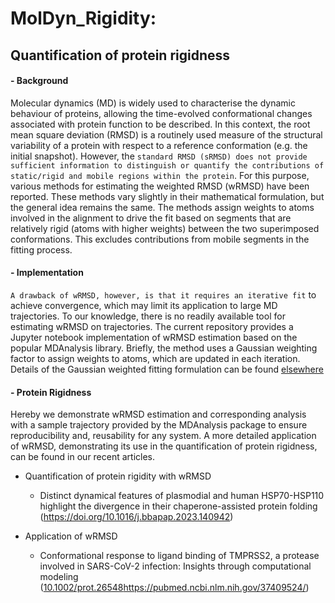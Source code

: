 # MolDyn_Rigidity: 
## **Quantification of protein rigidness**
#### - Background
Molecular dynamics (MD) is widely used to characterise the dynamic behaviour of proteins, allowing the time-evolved conformational changes associated with protein function to be described. In this context, the root mean square deviation (RMSD) is a routinely used measure of the structural variability of a protein with respect to a reference conformation (e.g. the initial snapshot). However, the `standard RMSD (sRMSD) does not provide sufficient information to distinguish or quantify the contributions of static/rigid and mobile regions within the protein`. For this purpose, various methods for estimating the weighted RMSD (wRMSD) have been reported. These methods vary slightly in their mathematical formulation, but the general idea remains the same. The methods assign weights to atoms involved in the alignment to drive the fit based on segments that are relatively rigid (atoms with higher weights) between the two superimposed conformations. This excludes contributions from mobile segments in the fitting process. 
#### - Implementation
`A drawback of wRMSD, however, is that it requires an iterative fit` to achieve convergence, which may limit its application to large MD trajectories. To our knowledge, there is no readily available tool for estimating wRMSD on trajectories. The current repository provides a Jupyter notebook implementation of wRMSD estimation based on the popular MDAnalysis library. Briefly, the method uses a Gaussian weighting factor to assign weights to atoms, which are updated in each iteration. Details of the Gaussian weighted fitting formulation can be found [elsewhere](https://pubmed.ncbi.nlm.nih.gov/16565070/) 
#### - Protein Rigidness
Hereby we demonstrate wRMSD estimation and corresponding analysis with a sample trajectory provided by the MDAnalysis package to ensure reproducibility and, reusability for any system. A more detailed application of wRMSD, demonstrating its use in the quantification of protein rigidness, can be found in our recent articles.

- Quantification of protein rigidity with wRMSD 
   - Distinct dynamical features of plasmodial and human HSP70-HSP110 highlight the divergence in 
     their chaperone-assisted protein folding (https://doi.org/10.1016/j.bbapap.2023.140942)
     
- Application of wRMSD 
   - Conformational response to ligand binding of TMPRSS2, a protease involved in SARS-CoV-2 
     infection: Insights through computational modeling ([10.1002/prot.26548](https://pubmed.ncbi.nlm.nih.gov/37409524/)https://pubmed.ncbi.nlm.nih.gov/37409524/)


